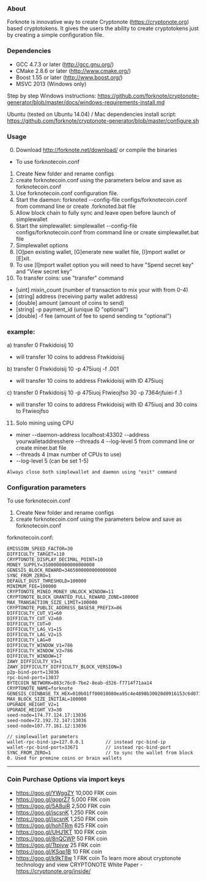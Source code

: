 ### About
Forknote is innovative way to create Cryptonote (https://cryptonote.org) based cryptotokens. It gives the users the ability to create cryptotokens just by creating a simple configuration file.

### Dependencies
* GCC 4.7.3 or later     (http://gcc.gnu.org/)
* CMake 2.8.6 or later   (http://www.cmake.org/)
* Boost 1.55 or later    (http://www.boost.org/)
* MSVC 2013 (Windows only)

Step by step Windows instructions:
https://github.com/forknote/cryptonote-generator/blob/master/docs/windows-requirements-install.md

Ubuntu (tested on Ubuntu 14.04) / Mac dependencies install script:
https://github.com/forknote/cryptonote-generator/blob/master/configure.sh


### Usage
0. Download http://forknote.net/download/ or compile the binaries
* To use forknotecoin.conf
1. Create New folder and rename configs
2. create forknotecoin.conf using the parameters below and save as forknotecoin.conf
3. Use forknotecoin.conf configuration file.
4. Start the daemon: forknoted --config-file configs/forknotecoin.conf from command line or create .forknoted.bat file
5. Allow block chain to fully sync and leave open before launch of simplewallet
6. Start the simplewallet: simplewallet --config-file configs/forknotecoin.conf from command line or create simplewallet.bat file
7. Simplewallet options
8. [O]pen existing wallet, [G]enerate new wallet file, [I]mport wallet or [E]xit.
9. To use [I]mport wallet option you will need to have "Spend secret key" and "View secret key"
10. To transfer coins: use "transfer" command
* [uint] mixin_count (number of transaction to mix your with from 0-4)
* [string] address (receiving party wallet address)
* [double] amount (amount of coins to send)
* [string] -p payment_id (unique ID "optional")
* [double] -f fee (amount of fee to spend sending tx "optional")
###  example:
a) transfer 0 Ftwkidoisij 10
* will transfer 10 coins to address Ftwkidoisij

b) transfer 0 Ftwkidoisij 10 -p 475iuoj -f .001
* will transfer 10 coins to address Ftwkidoisij with ID 475iuoj

c) transfer 0 Ftwkidoisij 10 -p 475iuoj Ftwieojfso 30 -p 7364rjfuiei-f .1
* will transfer 10 coins to address Ftwkidoisij with ID 475iuoj and 30 coins to Ftwieojfso

11. Solo mining using CPU
* miner --daemon-address localhost:43302 --address yourwalletaddresshere --threads 4 --log-level 5 from command line or create miner.bat file
* --threads 4 (max number of CPUs to use)
* --log-level 5 (can be set 1-5)

```
Always close both simplewallet and daemon using "exit" command
```

### Configuration parameters
To use forknotecoin.conf
1. Create New folder and rename configs
2. create forknotecoin.conf using the parameters below and save as forknotecoin.conf

forknotecoin.conf:
```
EMISSION_SPEED_FACTOR=30
DIFFICULTY_TARGET=110
CRYPTONOTE_DISPLAY_DECIMAL_POINT=10
MONEY_SUPPLY=3500000000000000000
GENESIS_BLOCK_REWARD=3465000000000000000
SYNC_FROM_ZERO=1
DEFAULT_DUST_THRESHOLD=100000
MINIMUM_FEE=100000
CRYPTONOTE_MINED_MONEY_UNLOCK_WINDOW=11
CRYPTONOTE_BLOCK_GRANTED_FULL_REWARD_ZONE=100000
MAX_TRANSACTION_SIZE_LIMIT=100000
CRYPTONOTE_PUBLIC_ADDRESS_BASE58_PREFIX=86
DIFFICULTY_CUT_V1=60
DIFFICULTY_CUT_V2=60
DIFFICULTY_CUT=0
DIFFICULTY_LAG_V1=15
DIFFICULTY_LAG_V2=15
DIFFICULTY_LAG=0
DIFFICULTY_WINDOW_V1=786
DIFFICULTY_WINDOW_V2=786
DIFFICULTY_WINDOW=17
ZAWY_DIFFICULTY_V3=1
ZAWY_DIFFICULTY_DIFFICULTY_BLOCK_VERSION=3
p2p-bind-port=13036
rpc-bind-port=13037
BYTECOIN_NETWORK=883c76c0-7be2-8eab-d326-f7714f71aa14
CRYPTONOTE_NAME=forknote
GENESIS_COINBASE_TX_HEX=010b01ff00018080ea95c4e4898b30020d0916153c6d071630b124b18f63fe001800fbcd4b643cda5af7582e7eab0db22101055e53bf962c675d20d34ede2798d3a2107281d10c6044ef6fe94a45a5430141
MAX_BLOCK_SIZE_INITIAL=100000
UPGRADE_HEIGHT_V2=1
UPGRADE_HEIGHT_V3=30
seed-node=174.77.124.17:13036
seed-node=72.192.72.147:13036
seed-node=107.77.161.12:13036

// simplewallet parameters
wallet-rpc-bind-ip=127.0.0.1        // instead rpc-bind-ip
wallet-rpc-bind-port=33671          // instead rpc-bind-port
SYNC_FROM_ZERO=1                    // to sync the wallet from block 0. Used for premine coins or brain wallets
```

---
### Coin Purchase Options via import keys
* https://goo.gl/YWggZY 10,000 FRK coin
* https://goo.gl/qoprZ7 5,000 FRK coin
* https://goo.gl/5A8uiR 2,500 FRK coin
* https://goo.gl/jscsnK 1,250 FRK coin
* https://goo.gl/jscsnK 1,250 FRK coin
* https://goo.gl/hohTRm 625 FRK coin
* https://goo.gl/UHJ1KT 100 FRK coin
* https://goo.gl/8nQCWP 50 FRK coin
* https://goo.gl/Ttpjyw 25 FRK coin
* https://goo.gl/KSqp1B 10 FRK coin
* https://goo.gl/k9kT8w 1 FRK coin
To learn more about cryptonote technology and view CRYPTONOTE White Paper - https://cryptonote.org/inside/
